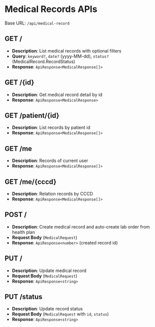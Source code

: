 # Medical Records APIs

Base URL: `/api/medical-record`

## GET /
- **Description**: List medical records with optional filters
- **Query**: `keyword?`, `date?` (yyyy-MM-dd), `status?` (MedicalRecord.RecordStatus)
- **Response**: `ApiResponse<MedicalResponse[]>`

## GET /{id}
- **Description**: Get medical record detail by id
- **Response**: `ApiResponse<MedicalResponse>`

## GET /patient/{id}
- **Description**: List records by patient id
- **Response**: `ApiResponse<MedicalResponse[]>`

## GET /me
- **Description**: Records of current user
- **Response**: `ApiResponse<MedicalResponse[]>`

## GET /me/{cccd}
- **Description**: Relation records by CCCD
- **Response**: `ApiResponse<MedicalResponse[]>`

## POST /
- **Description**: Create medical record and auto-create lab order from health plan
- **Request Body** (`MedicalRequest`)
- **Response**: `ApiResponse<number>` (created record id)

## PUT /
- **Description**: Update medical record
- **Request Body** (`MedicalRequest`)
- **Response**: `ApiResponse<string>`

## PUT /status
- **Description**: Update record status
- **Request Body** (`MedicalRequest` with `id`, `status`)
- **Response**: `ApiResponse<string>`
